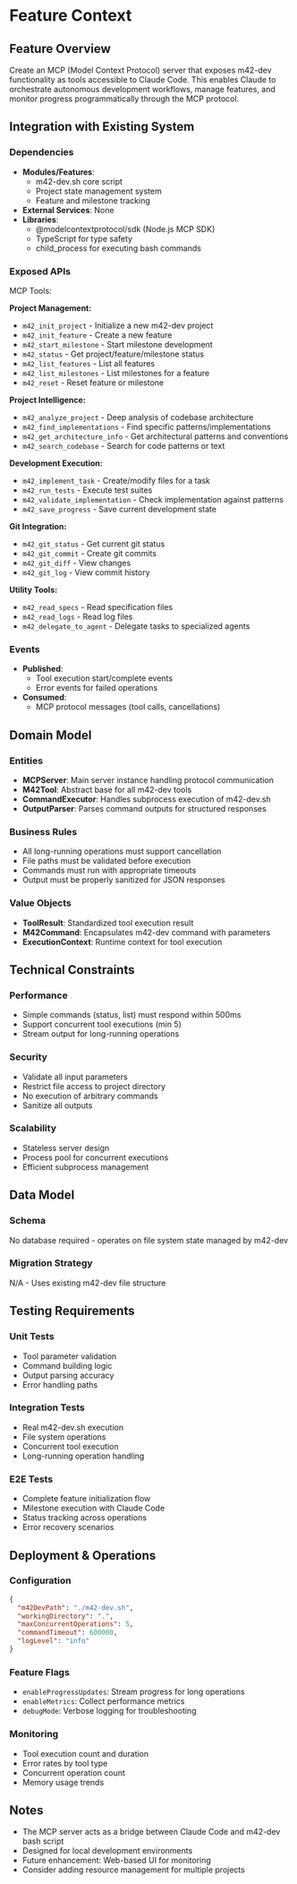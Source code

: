 # Feature Context

## Feature Overview
Create an MCP (Model Context Protocol) server that exposes m42-dev functionality as tools accessible to Claude Code. This enables Claude to orchestrate autonomous development workflows, manage features, and monitor progress programmatically through the MCP protocol.

## Integration with Existing System
### Dependencies
- **Modules/Features**: 
  - m42-dev.sh core script
  - Project state management system
  - Feature and milestone tracking
- **External Services**: None
- **Libraries**: 
  - @modelcontextprotocol/sdk (Node.js MCP SDK)
  - TypeScript for type safety
  - child_process for executing bash commands

### Exposed APIs
MCP Tools:

**Project Management:**
- `m42_init_project` - Initialize a new m42-dev project
- `m42_init_feature` - Create a new feature
- `m42_start_milestone` - Start milestone development
- `m42_status` - Get project/feature/milestone status
- `m42_list_features` - List all features
- `m42_list_milestones` - List milestones for a feature
- `m42_reset` - Reset feature or milestone

**Project Intelligence:**
- `m42_analyze_project` - Deep analysis of codebase architecture
- `m42_find_implementations` - Find specific patterns/implementations
- `m42_get_architecture_info` - Get architectural patterns and conventions
- `m42_search_codebase` - Search for code patterns or text

**Development Execution:**
- `m42_implement_task` - Create/modify files for a task
- `m42_run_tests` - Execute test suites
- `m42_validate_implementation` - Check implementation against patterns
- `m42_save_progress` - Save current development state

**Git Integration:**
- `m42_git_status` - Get current git status
- `m42_git_commit` - Create git commits
- `m42_git_diff` - View changes
- `m42_git_log` - View commit history

**Utility Tools:**
- `m42_read_specs` - Read specification files
- `m42_read_logs` - Read log files
- `m42_delegate_to_agent` - Delegate tasks to specialized agents

### Events
- **Published**: 
  - Tool execution start/complete events
  - Error events for failed operations
- **Consumed**: 
  - MCP protocol messages (tool calls, cancellations)

## Domain Model
### Entities
- **MCPServer**: Main server instance handling protocol communication
- **M42Tool**: Abstract base for all m42-dev tools
- **CommandExecutor**: Handles subprocess execution of m42-dev.sh
- **OutputParser**: Parses command outputs for structured responses

### Business Rules
- All long-running operations must support cancellation
- File paths must be validated before execution
- Commands must run with appropriate timeouts
- Output must be properly sanitized for JSON responses

### Value Objects
- **ToolResult**: Standardized tool execution result
- **M42Command**: Encapsulates m42-dev command with parameters
- **ExecutionContext**: Runtime context for tool execution

## Technical Constraints
### Performance
- Simple commands (status, list) must respond within 500ms
- Support concurrent tool executions (min 5)
- Stream output for long-running operations

### Security
- Validate all input parameters
- Restrict file access to project directory
- No execution of arbitrary commands
- Sanitize all outputs

### Scalability
- Stateless server design
- Process pool for concurrent executions
- Efficient subprocess management

## Data Model
### Schema
No database required - operates on file system state managed by m42-dev

### Migration Strategy
N/A - Uses existing m42-dev file structure

## Testing Requirements
### Unit Tests
- Tool parameter validation
- Command building logic
- Output parsing accuracy
- Error handling paths

### Integration Tests
- Real m42-dev.sh execution
- File system operations
- Concurrent tool execution
- Long-running operation handling

### E2E Tests
- Complete feature initialization flow
- Milestone execution with Claude Code
- Status tracking across operations
- Error recovery scenarios

## Deployment & Operations
### Configuration
```json
{
  "m42DevPath": "./m42-dev.sh",
  "workingDirectory": ".",
  "maxConcurrentOperations": 5,
  "commandTimeout": 600000,
  "logLevel": "info"
}
```

### Feature Flags
- `enableProgressUpdates`: Stream progress for long operations
- `enableMetrics`: Collect performance metrics
- `debugMode`: Verbose logging for troubleshooting

### Monitoring
- Tool execution count and duration
- Error rates by tool type
- Concurrent operation count
- Memory usage trends

## Notes
- The MCP server acts as a bridge between Claude Code and m42-dev bash script
- Designed for local development environments
- Future enhancement: Web-based UI for monitoring
- Consider adding resource management for multiple projects